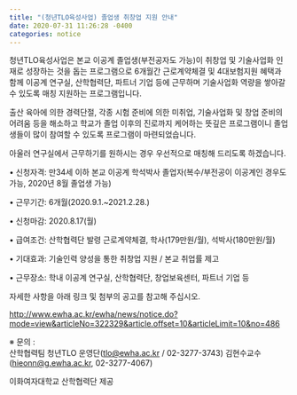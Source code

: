```yaml
---
title: "(청년TLO육성사업) 졸업생 취창업 지원 안내" 
date: 2020-07-31 11:26:28 -0400
categories: notice
---
```


청년TLO육성사업은 본교 이공계 졸업생(부전공자도 가능)이 취창업 및 기술사업화 인재로 성장하는 것을 돕는 프로그램으로 6개월간 근로계약체결 및 4대보험지원 혜택과 함께 이공계 연구실, 산학협력단, 파트너 기업 등에 근무하며 기술사업화 역량을 쌓아갈 수 있도록 매칭 지원하는 프로그램입니다.

출산 육아에 의한 경력단절, 각종 시험 준비에 의한 미취업, 기술사업화 및 창업 준비의 어려움 등을 해소하고 학교가 졸업 이후의 진로까지 케어하는 뜻깊은 프로그램이니 졸업생들이 많이 참여할 수 있도록 프로그램이 마련되었습니다.

아울러 연구실에서 근무하기를 원하시는 경우 우선적으로 매칭해 드리도록 하겠습니다.

• 신청자격: 만34세 이하 본교 이공계 학석박사 졸업자(복수/부전공이 이공계인 경우도 가능, 2020년 8월 졸업생 가능)

• 근무기간: 6개월(2020.9.1.~2021.2.28.)

• 신청마감: 2020.8.17(월)

• 급여조건: 산학협력단 발령 근로계약체결, 학사(179만원/월), 석박사(180만원/월)

• 기대효과: 기술인력 양성을 통한 취창업 지원 / 본교 취업률 제고

• 근무장소: 학내 이공계 연구실, 산학협력단, 창업보육센터, 파트너 기업 등

자세한 사항을 아래 링크 및 첨부의 공고를 참고해 주십시오.

<a href='http://www.ewha.ac.kr/ewha/news/notice.do?mode=view&articleNo=322329&article.offset=10&articleLimit=10&no=486'>http://www.ewha.ac.kr/ewha/news/notice.do?mode=view&articleNo=322329&article.offset=10&articleLimit=10&no=486</a>

※ 문의 : <br> 
산학협력팀 청년TLO 운영단(tlo@ewha.ac.kr / 02-3277-3743) 
김현수교수 (hieonn@g.ewha.ac.kr, 02-3277-4067) 

이화여자대학교 산학협력단 제공